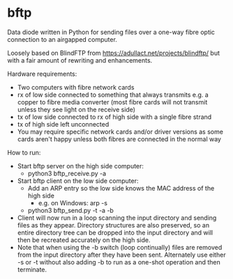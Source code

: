 # bftp
Data diode written in Python for sending files over a one-way fibre optic connection to an airgapped computer.

Loosely based on BlindFTP from https://adullact.net/projects/blindftp/ but with a fair amount of rewriting and enhancements.

Hardware requirements:

- Two computers with fibre network cards
- rx of low side connected to something that always transmits e.g. a copper to fibre media converter (most fibre cards will not transmit unless they see light on the receive side)
- tx of low side connected to rx of high side with a single fibre strand
- tx of high side left unconnected
- You may require specific network cards and/or driver versions as some cards aren't happy unless both fibres are connected in the normal way

How to run:

- Start bftp server on the high side computer:
  - python3 bftp_receive.py -a <IP address to listen on> <path to write received files to>
- Start bftp client on the low side computer:
  - Add an ARP entry so the low side knows the MAC address of the high side
    - e.g. on Windows: arp -s <high side IP> <high side MAC> <low side IP>
  - python3 bftp_send.py -t <directory to scan for new files> -a <high side IP> -b
- Client will now run in a loop scanning the input directory and sending files as they appear. Directory structures are also preserved, so an entire directory tree can be dropped into the input directory and will then be recreated accurately on the high side.
- Note that when using the -b switch (loop continually) files are removed from the input directory after they have been sent. Alternately use either -s or -t without also adding -b to run as a one-shot operation and then terminate.
